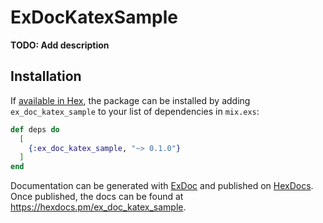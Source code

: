 # ExDocKatexSample

**TODO: Add description**

## Installation

If [available in Hex](https://hex.pm/docs/publish), the package can be installed
by adding `ex_doc_katex_sample` to your list of dependencies in `mix.exs`:

```elixir
def deps do
  [
    {:ex_doc_katex_sample, "~> 0.1.0"}
  ]
end
```

Documentation can be generated with [ExDoc](https://github.com/elixir-lang/ex_doc)
and published on [HexDocs](https://hexdocs.pm). Once published, the docs can
be found at <https://hexdocs.pm/ex_doc_katex_sample>.

